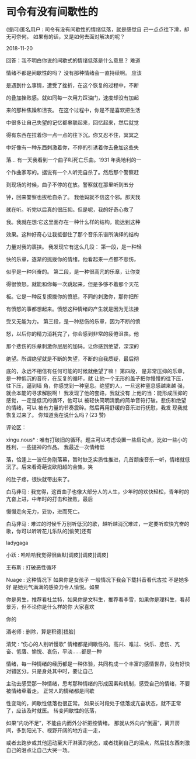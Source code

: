 # 司令有没有间歇性的

(提问)匿名用户 : 司令有没有间歇性的情绪低落，就是感觉自 己一点点往下滑，却无可奈何。 如果有的话，又是如何去面对解决的呢？

2018-11-20

回答：我不明白你说的间歇式的情绪低落是什么意思？ 难道

情绪不都是间歇性的吗？ 没有那种情绪会一直持续啊。 应该

是遇到什么事情，遭受了挫折，在这个恢复的过程中，不断

的叠加挫败感。就如同每一次用力踩油门，速度却没有加起

来的那种焦躁和沮丧。 在这个过程中，你是不是喜欢把生活

中很多让自己失望的记忆都串联起来，回忆起来，然后就觉

得有东西在拉着你一点一点的往下沉。你又忍不住，冥冥之

中好像有一种东西刺激着你，不停的引诱着你去叠加这些失

落... 有一天我看到一个曲子叫死亡乐曲。1931 年奥地利的一

个作曲家写的。据说有一个人听完自杀了。然后那个警察赶

到现场的时候，曲子不停的在放。警察就在那里听到五分

钟，回来警察也拔枪自杀了。 我他妈就不信这个邪。那天我

就在听。听完以后真的很压抑。但是呢，我的好奇心救了

我。我就在想:它这里面存在一种什么样的结构，能达到这种

效果。这种好奇心让我抵御住了那个音乐乐谱所演绎的结构

力量对我的裹挟。 我发现它有这么几段： 第一段，是一种轻

快的乐章，逐渐的挑拨你的情绪，他看起来一点都不悲伤，

似乎是一种兴奋的。 第二段，是一种很高亢的乐章，让你变

得很愤怒。就能和你每一次跳起来，但是多够不着那个天花

板。它是一种反复撩拨你的愤怒，不同的刺激你，那你把所

有愤怒的事都想起来。愤怒这种情绪的产生就是因为无法接

受又无能为力。 第三段，是一种悲伤的乐章，因为不断的愤

怒，以后你的精力消耗完了，你会感到非常的疲倦沮丧。他

那个悲伤的乐章刺激你层层的加码。让你感到绝望，深深的

绝望。所谓绝望就是不断的失望，不断的自我质疑，最后彻

底的，永远不相信有任何可能的时候就绝望了嘛！ 第四段， 是非常压抑的乐章，是一种低沉的音符，在反复的循环，就 让他一个无形的盖子把你慢慢的往下压，往下压，逼到墙 角，你感觉到一种窒息。绝望的人，一旦这种窒息感越来越 强，就会本能的寻求解脱啊！ 我发现了他的套路，我就没有 上他的当：能形成压抑的感觉，一定是低沉的循环，他可以 被轻快简明清脆的简单音符打破。悲伤和绝望的情绪，可以 被有力量的节奏震碎。然后再用舒缓的音乐进行抚慰，我发 现我就恢复过来了。 你知道我在说什么吗？(23 赞)

评论区：

xingu.nous* : 唯有打破旧的循环。题主可以考虑设置一些启动点，比如一些小的胜利，一些提神的作品。 我最近一次情绪低

落，恰逢上一波任务刚落幕，暂时缺乏实质性推进，几首颓废音乐一听，情绪就低沉了。后来看奇葩说欧阳超的合集，笑

的肚子疼，很快就带出来了。

白马非马 : 我觉得，这首曲子也像大部分人的人生，少年时的欢快轻松，青年时的亢奋上进，中年时的打击和挫败，最后

慢慢走向无力，妥协，进而死亡。

白马非马 : 难过的时候千万别听低沉的歌，越听越消沉难过，一定要听欢快亢奋的歌，你可以听听花儿乐队的[偷笑]还有

ladygaga

小跃 : 哈哈哈我觉得很幽默[调皮][调皮][调皮]

王布斯 : 打破恶性循环

Nuage : 这种情况下 如果你是女孩子 一般情况下我会下载抖音看代古拉 不是她多好 是她元气满满的感染力令人愉悦。如果

你是男生，推荐看杜兰特，如果你是文科生，推荐看李雪，如果你是理科生，看郝景芳，但不论你是什么样的你 大家喜欢

你的

酒老师 : 删除，算是积德[捂脸]

清梵 : “伤心的人别听慢歌” 情绪都是间歇性的。高兴、难过、快乐、悲伤、亢奋、低落、愉悦、哀伤，平淡……都是一种

情绪，每一种情绪的经历都是一种体验，共同构成一个丰富的感情世界，没有好快对错区分。只是身处其中时，要让自己

主动去感受那一种情绪，思考那种情绪的形成因素和机制，感受自己的情绪，不要被情绪牵着走。 正常人的情绪都是间歇

性变动的，间歇性低落也很正常。 如果长时段处于低落或亢奋状态，就不正常了，应该及时就医。 转变间歇性的低落，

如果“内功不足”，不能由内而外分析把控情绪。 那就从外向内“倒逼”，离开房间，多到阳光下、视野开阔的地方走一走，

或者去跑步或其他运动至大汗淋漓的状态，或者找到自己的泪点，然后找东西刺激自己的泪点让自己大哭一场。